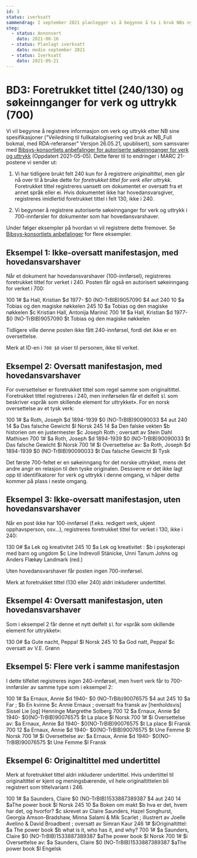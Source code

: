 ```yaml
---
id: 3
status: iverksatt
sammendrag: I september 2021 planlegger vi å begynne å ta i bruk NBs nye spesifikasjoner for registrering av foretrukket tittel (240/130) og søkeinnganger for verk og uttrykk i 700.
steg:
  - status: Annonsert
    dato: 2021-08-16
  - status: Planlagt iverksatt
    dato: medio september 2021
  - status: Iverksatt
    dato: 2021-09-21
---
```


# BD3: Foretrukket tittel (240/130) og søkeinnganger for verk og uttrykk (700)
<BdStatus/>

Vi vil begynne å registrere informasjon om verk og uttrykk etter NB sine spesifikasjoner ("Veiledning til fullkatalogisering ved bruk av NB_Full bokmal, med RDA-referanser" Versjon 26.05.21, upublisert), som samsvarer med [Bibsys-konsortiets anbefalinger for autoriserte søkeinnganger for verk og uttrykk](https://rdakatalogisering.unit.no/autoriserte-sokeinnganger-for-verk-og-uttrykk/) (Oppdatert 2021-05-05). Dette fører til to endringer i MARC 21-postene vi sender ut:

1. Vi har tidligere brukt felt 240 kun for å registrere *originaltittel*, men går nå over til å bruke dette for *foretrukket tittel for verk eller uttrykk*. Foretrukket tittel registreres uansett om dokumentet er oversatt fra et annet språk eller ei. Hvis dokumentet ikke har hovedansvarsgiver, registreres imidlertid foretrukket tittel i felt 130, ikke i 240.

2. Vi begynner å registrere autoriserte søkeinnganger for verk og uttrykk i 700-innførsler for dokumenter som har hovedansvarshaver.

Under følger eksempler på hvordan vi vil registrere dette fremover.
Se [Bibsys-konsortiets anbefalinger](https://rdakatalogisering.unit.no/autoriserte-sokeinnganger-for-verk-og-uttrykk/) for flere eksempler.

## Eksempel 1: Ikke-oversatt manifestasjon, med hovedansvarshaver

Når et dokument har hovedansvarshaver (100-innførsel), registreres foretrukket tittel for verket i 240. Posten får også en autorisert søkeinngang for verket i 700:

<marc>
100 1# $a Hall, Kristian $d 1977- $0 (NO-TrBIB)9057090 $4 aut 
240 10 $a Tobias og den magiske nøkkelen
245 10 $a Tobias og den magiske nøkkelen $c Kristian Hall, Antonija Marinić
700 1# $a Hall, Kristian $d 1977- $0 (NO-TrBIB)9057090 $t Tobias og den magiske nøkkelen
</marc>

Tidligere ville denne posten ikke fått 240-innførsel, fordi det ikke er en oversettelse.

Merk at ID-en i `700 $0` viser til personen, ikke til verket.

## Eksempel 2: Oversatt manifestasjon, med hovedansvarshaver

For oversettelser er foretrukket tittel som regel samme som originaltittel. Foretrukket tittel registreres i 240, men innførselen får et delfelt `$l` som beskriver
«språk som skillende element for uttrykket». For en norsk oversettelse av et tysk verk:

<marc>
100 1# $a Roth, Joseph $d 1894-1939 $0 (NO-TrBIB)90090033 $4 aut
240 14 $a Das falsche Gewicht $l Norsk 
245 14 $a Den falske vekten $b historien om en justermester $c Joseph Roth ; oversatt av Stein Dahl Mathisen
700 1# $a Roth, Joseph $d 1894-1939 $0 (NO-TrBIB)90090033 $t Das falsche Gewicht $l Norsk 
700 1# $i Oversettelse av: $a Roth, Joseph $d 1894-1939 $0 (NO-TrBIB)90090033 $t Das falsche Gewicht $l Tysk 
</marc>

Det første 700-feltet er en søkeinngang for det norske uttrykket, mens det andre angir en relasjon til den tyske originalen.
Dessverre er det ikke lagt opp til identifikatorer for verk og uttrykk i denne omgang,
vi håper dette kommer på plass i neste omgang.

## Eksempel 3: Ikke-oversatt manifestasjon, uten hovedansvarshaver

Når en post ikke har 100-innførsel (f.eks. redigert verk, ukjent opphavsperson, osv…), registreres foretrukket tittel for verket i 130, ikke i 240:

<marc>
130 0# $a Lek og kreativitet
245 10 $a Lek og kreativitet : $b i psykoterapi med barn og ungdom $c Line Indrevoll Stänicke, Unni Tanum Johns og Anders Flækøy Landmark (red.)
</marc>

Uten hovedansvarshaver får posten ingen 700-innførsel.

Merk at foretrukket tittel (130 eller 240) aldri inkluderer undertittel.

## Eksempel 4: Oversatt manifestasjon, uten hovedansvarshaver

Som i eksempel 2 får denne et nytt delfelt `$l` for «språk som skillende element for uttrykket»:

<marc>
130 0# $a Gute nacht, Peppa! $l Norsk
245 10 $a God natt, Peppa! $c oversatt av V.E. Grønn
</marc>

## Eksempel 5: Flere verk i samme manifestasjon

I dette tilfellet registreres ingen 240-innførsel, men hvert verk får to 700-innførsler av samme type som i eksempel 2:

<marc>
100 1# $a Ernaux, Annie $d 1940- $0 (NO-TrBib)90076575 $4 aut 
245 10 $a Far ; $b En kvinne $c Annie Ernaux ; oversatt fra fransk av [henholdsvis] Sissel Lie [og] Henninge Margrethe Solberg 
700 12 $a Ernaux, Annie $d 1940- $0(NO-TrBIB)90076575 $t La place $l Norsk 
700 1# $i Oversettelse av: $a Ernaux, Annie $d 1940- $0(NO-TrBIB)90076575 $t La place $l Fransk 
700 12 $a Ernaux, Annie $d 1940- $0(NO-TrBIB)90076575 $t Une Femme $l Norsk 
700 1# $i Oversettelse av: $a Ernaux, Annie $d 1940- $0(NO-TrBIB)90076575 $t Une Femme $l Fransk 
</marc>

## Eksempel 6: Originaltittel med undertittel

Merk at foretrukket tittel aldri inkluderer undertittel. Hvis undertittel til originaltittel er kjent og meningsbærende, vil hele originaltittelen bli registrert som tittelvariant i 246.

<marc>
100 1# $a Saunders, Claire $0 (NO-TrBIB)1533887389387 $4 aut
240 14 $aThe power book $l Norsk
245 10 $a Boken om makt $b hva er det, hvem har det, og hvorfor? $c skrevet av Claire Saunders, Hazel Songhurst, Georgia Amson-Bradshaw, Minna Salami & Mik Scarlet ; illustrert av Joelle Avelino & David Broadbent ; oversatt av Simran Kaur
246 1# $iOriginaltittel: $a The power book $b what is it, who has it, and why?
700 1# $a Saunders, Claire $0 (NO-TrBIB)1533887389387 $aThe power book $l Norsk 
700 1# $i Oversettelse av: $a Saunders, Claire $0 (NO-TrBIB)1533887389387 $aThe power book $l Engelsk  
</marc>

